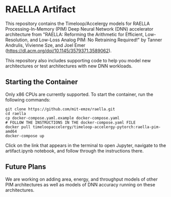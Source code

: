 # **RAELLA Artifact**
This repository contains the Timeloop/Accelergy models for RAELLA
Processing-In-Memory (PIM) Deep Neural Network (DNN) accelerator architecture
from "RAELLA: Reforming the Arithmetic for Efficient, Low-Resolution, and
Low-Loss Analog PIM: No Retraining Required!" by Tanner Andrulis, Vivienne Sze,
and Joel Emer (https://dl.acm.org/doi/10.1145/3579371.3589062).

This repository also includes supporting code to help you model new
architectures or test architectures with new DNN workloads.

## **Starting the Container**
Only x86 CPUs are currently supported. To start the container, run the
following commands:
```
git clone https://github.com/mit-emze/raella.git
cd raella
cp docker-compose.yaml.example docker-compose.yaml
# FOLLOW THE INSTRUCTIONS IN THE docker-compose.yaml FILE
docker pull timeloopaccelergy/timeloop-accelergy-pytorch:raella-pim-amd64
docker-compose up
```

Click on the link that appears in the terminal to open Jupyter,
navigate to the artifact.ipynb notebook, and follow through the instructions
there.

## **Future Plans**
We are working on adding area, energy, and throughput models of other PIM
architectures as well as models of DNN accuracy running on these architectures.
